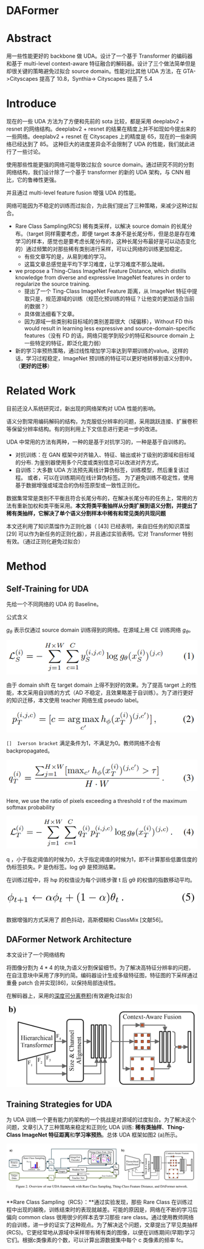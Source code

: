 # DAFormer

# Abstract

用一些性能更好的 backbone 做 UDA。设计了一个基于 Transformer 的编码器和基于 multi-level context-aware 特征融合的解码器。设计了三个做法简单但是却很关键的策略避免过拟合 source domain。性能对比其他 UDA 方法，在 GTA->Cityscapes 提高了 10.8，Synthia-> Cityscapes 提高了 5.4

# Introduce

现在的一些 UDA 方法为了方便和先前的 sota 比较，都是采用 deeplabv2 + resnet 的网络结构。deeplabv2 + resnet 的结果在精度上并不如现如今提出来的一些网络。deeplabv2 + resnet 在 Cityscapes 上的精度是 65，现在的一些新网络已经达到了 85。 这种巨大的进度差异会不会限制了 UDA 的性能，我们就此进行了一些讨论。

使用那些性能更强的网络可能导致过拟合 source domain。通过研究不同的分割网络结构，我们设计除了一个基于 transformer 的新的 UDA 架构，与 CNN 相比，它的鲁棒性更强。

并且通过 multi-level feature fusion 增强 UDA 的性能。

网络可能因为不稳定的训练而过拟合，为此我们提出了三种策略，来减少这种过拟合。

- Rare Class Sampling(RCS) 稀有类采样，以解决 source domain 的长尾分布。（target 同样需要考虑，即便 target 本身不是长尾分布，但是总是存在难学习的样本，感觉也是要考虑长尾分布的，这种长尾分布最好是可以动态变化的）通过频繁的对那些稀有类别进行采样，可以让网络的训练更加稳定。
    - 有些文章写的是，从易到难的学习。
    - 这篇文章总感觉是平均下学习难度，让学习难度不那么陡峭。
- we propose a Thing-Class ImageNet Feature Distance, which distills knowledge from diverse and expressive ImageNet features in order to regularize the source training.
    - 提出了一个 Ting-Class ImageNet Feature 距离，从 ImageNet 特征中提取只是，规范源域的训练（规范化预训练的特征？让他变的更加适合当前的数据？）
    - 具体做法细看下文章。
    - 因为源域一些类别和目标域的类别差距很大（域偏移），Without FD this would result in learning less expressive and source-domain-specific features（没有 FD 的话，网络只能学到较少的特征和source domain 上一些特定的特征，即泛化能力弱）
- 新的学习率预热策略，通过线性增加学习率达到早期训练的value。这样的话，学习过程稳定，ImageNet 预训练的特征可以更好地转移到语义分割中。（**更好的迁移**）

# Related Work

目前还没人系统研究过，新出现的网络架构对 UDA 性能的影响。

语义分割常用编码解码的结构，为克服低分辨率的问题，采用跳跃连接、扩展卷积等保留分辨率结构。有的则利用上下文信息进行更进一步的改进。

UDA 中常用的方法有两种，一种的是基于对抗学习的，一种是基于自训练的。

- 对抗训练：在 GAN 框架中对齐输入、特征、输出或补丁级别的源域和目标域的分布. 为鉴别器使用多个尺度或类别信息可以改进对齐方式。
- 自训练：大多数 UDA 方法预先离线计算伪标签，训练模型，然后重复该过程。 或者，可以在训练期间在线计算伪标签。 为了避免训练不稳定性，使用基于数据增强或域混合的伪标签原型或一致性正则化。

数据集常常是类别不平衡且符合长尾分布的，在解决长尾分布的任务上，常用的方法有重新加权和类平衡采用。**本文将类平衡抽样从分类扩展到语义分割，并提出了稀有类抽样，它解决了单个语义分割样本中稀有和常见类的共现问题**

本文还利用了知识蒸馏作为正则化器（ [43] 已经表明，来自旧任务的知识蒸馏 [29] 可以作为新任务的正则化器），并且通过实验表明。它对 Transformer 特别有效。（通过正则化避免过拟合）

# Method

## Self-Training for UDA

先给一个不同网络的 UDA 的 Baseline。

公式含义

$g_θ$ 表示仅通过 source domain 训练得到的网络。在源域上用 CE 训练网络 $g_θ$。

<img src="img\image-20220324143713999.png">

由于 domain shift 在 target domain 上得不到好的效果。为了提高 target 上的性能，本文采用自训练的方式（AD 不稳定，且效果略差于自训练）。为了进行更好的知识迁移，本文使用 teacher 网络生成 pseudo label。

<img src="img\image-20220324144615702.png">

`[]  Iverson bracket` 满足条件为1，不满足为0。教师网络不会有 backpropagated。

<img src="img\image-20220324144831246.png">

 Here, we use the ratio of pixels exceeding a threshold *τ* of the maximum softmax probability

<img src="img\image-20220324150008834.png">

q ，小于指定阈值的时候为0，大于指定阈值的时候为1，即不计算那些低置信度的伪标签损失。P 是伪标签。log gθ 是预测结果。

在训练过程中，将 hφ 的权值设为每个训练步骤 t 后 gθ 的权值的指数移动平均。

<img src="img\image-20220324150928513.png">

数据增强的方式采用了 颜色抖动，高斯模糊和 ClassMix [文献56]。

##  DAFormer Network Architecture

本文设计了一个网络结构

将图像分割为 $4*4$ 的块,为语义分割保留细节。为了解决高特征分辨率的问题，在自注意块中采用了序列约简。编码器设计生成多级特征图，特征图的下采样通过重叠 patch 合并实现[86]，以保持局部连续性。

在解码器上，采用的[深度可分离卷积](https://zhuanlan.zhihu.com/p/166736637)(有效避免过拟合)

<img src="img\image-20220324160311926.png">

## Training Strategies for UDA

为 UDA 训练一个更有能力的架构的一个挑战是对源域的过度拟合。为了解决这个问题，文章引入了三种策略来稳定和正则化 UDA 训练: **稀有类抽样**、**Thing-Class ImageNet 特征距离**和**学习率预热**。总体 UDA 框架如图2 (a)所示。

<img src="img\image-20220324160510103.png">

**Rare Class Sampling（RCS）：**通过实验发现，那些 Rare Class 在训练过程中出现的越晚，训练结束时的表现就越差。可能的原因是，网络在不断的学习后偏向 common class 很用很少的样本去学习那些 rare class。通过使用教师网络的自训练，进一步的证实了这种观点。为了解决这个问题，文章提出了罕见类抽样 (RCS)。它更经常地从源域中采样带有稀有类的图像，以便在训练期间(早期)学习它们。根据c类像素的个数，可以计算出源数据集中每个 c 类像素的频率 fc。